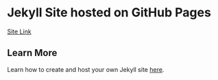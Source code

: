 # Jekyll Site hosted on GitHub Pages
[Site Link](https://dofddesign.github.io/site/)

## Learn More
Learn how to create and host your own Jekyll site [here](https://jekyllrb.com/).
